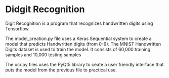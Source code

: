 # Didgit Recognition
Digit Recognition is a program that recognizes handwritten digits using Tensorflow.

The model_creation.py file uses a Keras Sequential system to create a model that predicts Handwritten digits (from 0-9). The MNIST Handwritten Digits dataset is used to train the model. It consists of 60,000 training samples and 10,000 testing samples

The ocr.py files uses the PyQt5 library to ceate a user friendly interface that puts the model from the previous file to practical use.

